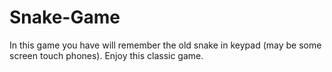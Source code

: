 # Snake-Game
In this game you have will  remember the old snake in keypad (may be some screen touch phones). Enjoy this classic game.

